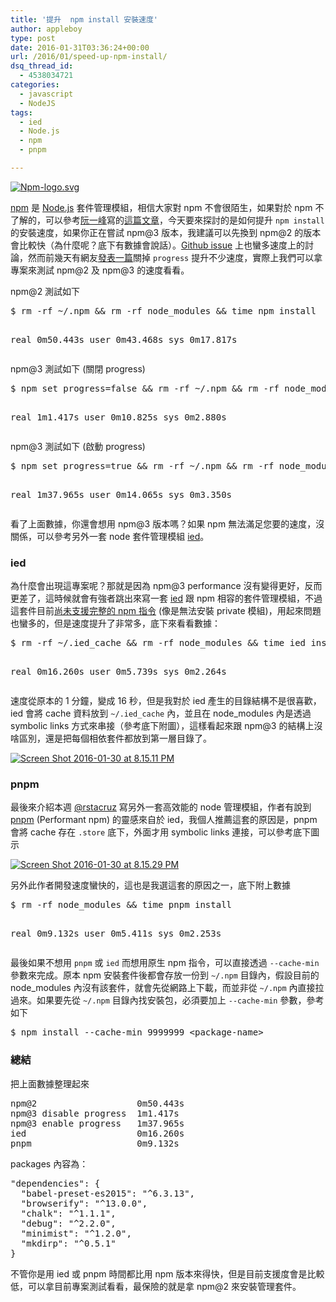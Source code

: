 ```yaml
---
title: '提升  npm install 安裝速度'
author: appleboy
type: post
date: 2016-01-31T03:36:24+00:00
url: /2016/01/speed-up-npm-install/
dsq_thread_id:
  - 4538034721
categories:
  - javascript
  - NodeJS
tags:
  - ied
  - Node.js
  - npm
  - pnpm

---
```

<a data-flickr-embed="true"  href="https://www.flickr.com/photos/appleboy/24588632402/in/dateposted-public/" title="Npm-logo.svg"><img src="https://i2.wp.com/farm2.staticflickr.com/1564/24588632402_35c2cab0b6_z.jpg?resize=640%2C249&#038;ssl=1" alt="Npm-logo.svg" data-recalc-dims="1" /></a>

[npm][1] 是 [Node.js][2] 套件管理模組，相信大家對 npm 不會很陌生，如果對於 npm 不了解的，可以參考[阮一峰][3]寫的[這篇文章][4]，今天要來探討的是如何提升 `npm install` 的安裝速度，如果你正在嘗試 npm@3 版本，我建議可以先換到 npm@2 的版本會比較快（為什麼呢？底下有數據會說話）。[Github issue][5] 上也蠻多速度上的討論，然而前幾天有網友[發表一篇][6]關掉 `progress` 提升不少速度，實際上我們可以拿專案來測試 npm@2 及 npm@3 的速度看看。

<!--more-->

npm@2 測試如下

<div>
  <pre class="brush: bash; title: ; notranslate" title="">$ rm -rf ~/.npm && rm -rf node_modules && time npm install

real    0m50.443s
user    0m43.468s
sys     0m17.817s</pre>
</div>

npm@3 測試如下 (關閉 progress)

<div>
  <pre class="brush: bash; title: ; notranslate" title="">$ npm set progress=false && rm -rf ~/.npm && rm -rf node_modules && time npm install

real    1m1.417s
user    0m10.825s
sys     0m2.880s
</pre>
</div>

npm@3 測試如下 (啟動 progress)

<div>
  <pre class="brush: bash; title: ; notranslate" title="">$ npm set progress=true && rm -rf ~/.npm && rm -rf node_modules && time npm install

real    1m37.965s
user    0m14.065s
sys     0m3.350s</pre>
</div>

看了上面數據，你還會想用 npm@3 版本嗎？如果 npm 無法滿足您要的速度，沒關係，可以參考另外一套 node 套件管理模組 [ied][7]。

### ied

為什麼會出現這專案呢？那就是因為 npm@3 performance 沒有變得更好，反而更差了，這時候就會有強者跳出來寫一套 [ied][7] 跟 npm 相容的套件管理模組，不過這套件目前[尚未支援完整的 npm 指令][8] (像是無法安裝 private 模組)，用起來問題也蠻多的，但是速度提升了非常多，底下來看看數據：

<div>
  <pre class="brush: bash; title: ; notranslate" title="">$ rm -rf ~/.ied_cache && rm -rf node_modules && time ied install

real    0m16.260s
user    0m5.739s
sys     0m2.264s</pre>
</div>

速度從原本的 1 分鐘，變成 16 秒，但是我對於 ied 產生的目錄結構不是很喜歡，ied 會將 cache 資料放到 `~/.ied_cache` 內，並且在 node_modules 內是透過 symbolic links 方式來串接（參考底下附圖），這樣看起來跟 npm@3 的結構上沒啥區別，還是把每個相依套件都放到第一層目錄了。

<a data-flickr-embed="true"  href="https://www.flickr.com/photos/appleboy/24078151444/in/dateposted-public/" title="Screen Shot 2016-01-30 at 8.15.11 PM"><img src="https://i2.wp.com/farm2.staticflickr.com/1640/24078151444_dd9445cdba_o.png?resize=530%2C805&#038;ssl=1" alt="Screen Shot 2016-01-30 at 8.15.11 PM" data-recalc-dims="1" /></a>

### pnpm

最後來介紹本週 [@rstacruz][9] 寫另外一套高效能的 node 管理模組，作者有說到 [pnpm][10] (Performant npm) 的靈感來自於 ied，我個人推薦這套的原因是，pnpm 會將 cache 存在 `.store` 底下，外面才用 symbolic links 連接，可以參考底下圖示

<a data-flickr-embed="true"  href="https://www.flickr.com/photos/appleboy/24338651099/in/dateposted-public/" title="Screen Shot 2016-01-30 at 8.15.29 PM"><img src="https://i2.wp.com/farm2.staticflickr.com/1623/24338651099_bc4e3bb77a_o.png?resize=566%2C193&#038;ssl=1" alt="Screen Shot 2016-01-30 at 8.15.29 PM" data-recalc-dims="1" /></a>

另外此作者開發速度蠻快的，這也是我選這套的原因之一，底下附上數據

<div>
  <pre class="brush: bash; title: ; notranslate" title="">$ rm -rf node_modules && time pnpm install

real    0m9.132s
user    0m5.411s
sys     0m2.253s
</pre>
</div>

最後如果不想用 `pnpm` 或 `ied` 而想用原生 npm 指令，可以直接透過 `--cache-min` 參數來完成。原本 npm 安裝套件後都會存放一份到 `~/.npm` 目錄內，假設目前的 node_modules 內沒有該套件，就會先從網路上下載，而並非從 `~/.npm` 內直接拉過來。如果要先從 `~/.npm` 目錄內找安裝包，必須要加上 `--cache-min` 參數，參考如下

<div>
  <pre class="brush: bash; title: ; notranslate" title="">$ npm install --cache-min 9999999 &lt;package-name&gt;</pre>
</div>

### 總結

把上面數據整理起來

<div>
  <pre class="brush: bash; title: ; notranslate" title="">npm@2                   0m50.443s
npm@3 disable progress  1m1.417s
npm@3 enable progress   1m37.965s
ied                     0m16.260s
pnpm                    0m9.132s</pre>
</div>

packages 內容為：

<div>
  <pre class="brush: jscript; title: ; notranslate" title="">"dependencies": {
  "babel-preset-es2015": "^6.3.13",
  "browserify": "^13.0.0",
  "chalk": "^1.1.1",
  "debug": "^2.2.0",
  "minimist": "^1.2.0",
  "mkdirp": "^0.5.1"
}
</pre>
</div>

不管你是用 ied 或 pnpm 時間都比用 npm 版本來得快，但是目前支援度會是比較低，可以拿目前專案測試看看，最保險的就是拿 npm@2 來安裝管理套件。

 [1]: https://www.npmjs.com/
 [2]: https://nodejs.org/en/
 [3]: http://www.ruanyifeng.com/
 [4]: http://www.ruanyifeng.com/blog/2016/01/npm-install.html
 [5]: https://github.com/npm/npm/issues/9632
 [6]: https://github.com/npm/npm/issues/11283
 [7]: https://github.com/alexanderGugel/ied
 [8]: https://github.com/alexanderGugel/ied/issues/7
 [9]: https://github.com/rstacruz
 [10]: https://github.com/rstacruz/pnpm